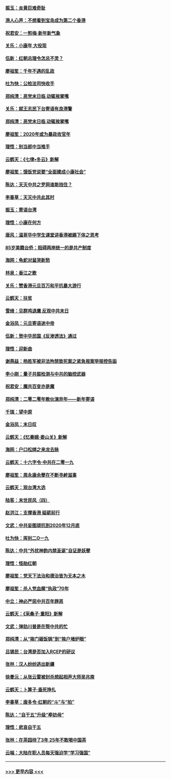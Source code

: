 #### [振玉：炎黄巨难奇耻](../pages/nsc993/n11779632.md?t=01100222) 
#### [港人心声：不想看到宝岛成为第二个香港](../pages/nsc993/n11778817.md?t=01100222) 
#### [祝君安：一剪梅‧新年新气象](../pages/nsc993/n11776340.md?t=01100222) 
#### [关乐：小康年 大役现](../pages/nsc993/n11774213.md?t=01100222) 
#### [伍新：红朝总理令怎总不灵？](../pages/nsc993/n11770813.md?t=01100222) 
#### [廖祖笙：千年不遇的乱政](../pages/nsc993/n11770373.md?t=01100222) 
#### [吐为快：公检法司快收手](../pages/nsc993/n11770359.md?t=01100222) 
#### [郑纯清：恶党末日临 动辄挨掌嘴](../pages/nsc993/n11769912.md?t=01100222) 
#### [关乐：就王志民下台寄语有良港警](../pages/nsc993/n11769903.md?t=01100222) 
#### [郑纯清：恶党末日临 动辄挨掌嘴](../pages/nsc993/n11769356.md?t=01100222) 
#### [廖祖笙：2020年或为暴政收官年](../pages/nsc993/n11768216.md?t=01100222) 
#### [理悟：别当郎中当推手](../pages/nsc993/n11768243.md?t=01100222) 
#### [云鹤天：《七律▪冬云》新解](../pages/nsc993/n11768204.md?t=01100222) 
#### [廖祖笙：饿饭党说要“全面建成小康社会”](../pages/nsc993/n11767482.md?t=01100222) 
#### [陈达：天灭中共之罗网谁能挡住？](../pages/nsc993/n11767465.md?t=01100222) 
#### [李春草：天灭中共此其时](../pages/nsc993/n11767452.md?t=01100222) 
#### [振玉：寄语台湾](../pages/nsc993/n11767432.md?t=01100222) 
#### [理悟：小康在何方](../pages/nsc993/n11767394.md?t=01100222) 
#### [唐风：温哥华中学生课堂讲香港被踢下体之思考](../pages/nsc993/n11766848.md?t=01100222) 
#### [85岁美籍台侨：阻碍两岸统一的是共产制度](../pages/nsc993/n11765043.md?t=01100222) 
#### [海网：龟蛇对鼠哭新愁](../pages/nsc993/n11764895.md?t=01100222) 
#### [林泉：香江之歌](../pages/nsc993/n11764415.md?t=01100222) 
#### [关乐：赞香港元旦百万和平抗暴大游行](../pages/nsc993/n11764382.md?t=01100222) 
#### [云鹤天：扶贫](../pages/nsc993/n11764245.md?t=01100222) 
#### [雪绮：见群鸡退鹰  反观中共末日](../pages/nsc993/n11762112.md?t=01100222) 
#### [金浴凤：元旦寄语迷中帝](../pages/nsc993/n11761788.md?t=01100222) 
#### [伍新：贺中华民国《反渗透法》通过](../pages/nsc993/n11761994.md?t=01100222) 
#### [理悟：迎新曲](../pages/nsc993/n11761152.md?t=01100222) 
#### [谢燕益：杨胜军被非法拘禁致死案之紧急报案举报控告函](../pages/nsc993/n11756134.md?t=01100222) 
#### [李小刚：量子共振检测与中共的脑控武器](../pages/nsc993/n11754518.md?t=01100222) 
#### [祝君安：魔共百变亦是魔](../pages/nsc993/n11754469.md?t=01100222) 
#### [郑纯清：二零二零年散伙演弃年——新年寄语](../pages/nsc993/n11754195.md?t=01100222) 
#### [千瑞：望中原](../pages/nsc993/n11754159.md?t=01100222) 
#### [金浴凤：末日叹](../pages/nsc993/n11752359.md?t=01100222) 
#### [云鹤天：《忆秦娥‧娄山关》新解](../pages/nsc993/n11752348.md?t=01100222) 
#### [海网：户口松绑之来龙去脉](../pages/nsc993/n11752328.md?t=01100222) 
#### [云鹤天：十六字令‧中共在二零一九](../pages/nsc993/n11752305.md?t=01100222) 
#### [廖祖笙：周永康余孽在不断寻衅滋事](../pages/nsc993/n11751013.md?t=01100222) 
#### [云鹤天：观台湾大选](../pages/nsc993/n11751007.md?t=01100222) 
#### [陆客：末世民风（四）](../pages/nsc993/n11749203.md?t=01100222) 
#### [赵洪江：支撑香港 砥砺前行](../pages/nsc993/n11748482.md?t=01100222) 
#### [文武：中共妄图顽抗到2020年12月底](../pages/nsc993/n11748446.md?t=01100222) 
#### [吐为快：挥别二O一九](../pages/nsc993/n11748411.md?t=01100222) 
#### [陈达：中共“外扰神韵内禁圣诞”自证是妖孽](../pages/nsc993/n11748226.md?t=01100222) 
#### [理悟：怪胎红朝](../pages/nsc993/n11748206.md?t=01100222) 
#### [廖祖笙：党天下法治和德治皆为无本之木](../pages/nsc993/n11748135.md?t=01100222) 
#### [廖祖笙：杀人党血腥“执政”70年](../pages/nsc993/n11745144.md?t=01100222) 
#### [中立：神必严惩中共百年罪恶](../pages/nsc993/n11744970.md?t=01100222) 
#### [云鹤天：《采桑子‧重阳》新解](../pages/nsc993/n11744948.md?t=01100222) 
#### [文武：弹劾川普是在帮中共的忙](../pages/nsc993/n11744758.md?t=01100222) 
#### [郑纯清：从“挨门砸饭锅”到“挨户堵炉眼”](../pages/nsc993/n11744745.md?t=01100222) 
#### [吕锡民：台湾是否加入RCEP的研议](../pages/nsc993/n11744701.md?t=01100222) 
#### [张林：汉人纷纷逃出新疆](../pages/nsc993/n11743530.md?t=01100222) 
#### [徐曼沅：从张云雷被封杀想起相声大师吴兆南](../pages/nsc993/n11741816.md?t=01100222) 
#### [云鹤天：卜算子‧垂死挣扎](../pages/nsc993/n11739956.md?t=01100222) 
#### [李春草：唐多令‧红朝的“斗”与“拍”](../pages/nsc993/n11739830.md?t=01100222) 
#### [陈达：“自干五”升级“牵妨母”](../pages/nsc993/n11739724.md?t=01100222) 
#### [理悟：悲哀自干五](../pages/nsc993/n11739547.md?t=01100222) 
#### [张林：在茶园待了3年 25年不敢喝中国茶](../pages/nsc993/n11739240.md?t=01100222) 
#### [云端：大陆在职人员每天强迫学“学习强国”](../pages/nsc993/n11738735.md?t=01100222) 

----
#### [ >>> 更早内容 <<< ](../indexes/nsc993-earlier.md)

